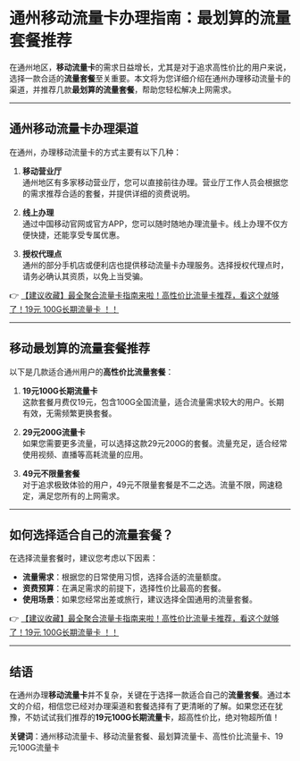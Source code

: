 # 通州移动流量卡办理指南：最划算的流量套餐推荐

在通州地区，**移动流量卡**的需求日益增长，尤其是对于追求高性价比的用户来说，选择一款合适的**流量套餐**至关重要。本文将为您详细介绍在通州办理移动流量卡的渠道，并推荐几款**最划算的流量套餐**，帮助您轻松解决上网需求。

---

## 通州移动流量卡办理渠道

在通州，办理移动流量卡的方式主要有以下几种：

1. **移动营业厅**  
   通州地区有多家移动营业厅，您可以直接前往办理。营业厅工作人员会根据您的需求推荐合适的套餐，并提供详细的资费说明。

2. **线上办理**  
   通过中国移动官网或官方APP，您可以随时随地办理流量卡。线上办理不仅方便快捷，还能享受专属优惠。

3. **授权代理点**  
   通州的部分手机店或便利店也提供移动流量卡办理服务。选择授权代理点时，请务必确认其资质，以免上当受骗。

👉 [【建议收藏】最全聚合流量卡指南来啦！高性价比流量卡推荐，看这个就够了！19元 100G长期流量卡 ！！](https://bit.ly/Liuliangka)

---

## 移动最划算的流量套餐推荐

以下是几款适合通州用户的**高性价比流量套餐**：

1. **19元100G长期流量卡**  
   这款套餐月费仅19元，包含100G全国流量，适合流量需求较大的用户。长期有效，无需频繁更换套餐。

2. **29元200G流量卡**  
   如果您需要更多流量，可以选择这款29元200G的套餐。流量充足，适合经常使用视频、直播等高耗流量的应用。

3. **49元不限量套餐**  
   对于追求极致体验的用户，49元不限量套餐是不二之选。流量不限，网速稳定，满足您所有的上网需求。

---

## 如何选择适合自己的流量套餐？

在选择流量套餐时，建议您考虑以下因素：

- **流量需求**：根据您的日常使用习惯，选择合适的流量额度。  
- **资费预算**：在满足需求的前提下，选择性价比最高的套餐。  
- **使用场景**：如果您经常出差或旅行，建议选择全国通用的流量套餐。

👉 [【建议收藏】最全聚合流量卡指南来啦！高性价比流量卡推荐，看这个就够了！19元 100G长期流量卡 ！！](https://bit.ly/Liuliangka)

---

## 结语

在通州办理**移动流量卡**并不复杂，关键在于选择一款适合自己的**流量套餐**。通过本文的介绍，相信您已经对办理渠道和套餐选择有了更清晰的了解。如果您还在犹豫，不妨试试我们推荐的**19元100G长期流量卡**，超高性价比，绝对物超所值！

**关键词**：通州移动流量卡、移动流量套餐、最划算流量卡、高性价比流量卡、19元100G流量卡